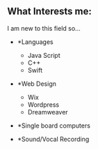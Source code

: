 ## What Interests me:
 I am new to this field so...
- *Languages
  - Java Script
  - C++
  - Swift

- *Web Design
  - Wix
  - Wordpress
  - Dreamweaver

- *Single board computers

- *Sound/Vocal Recording


 

